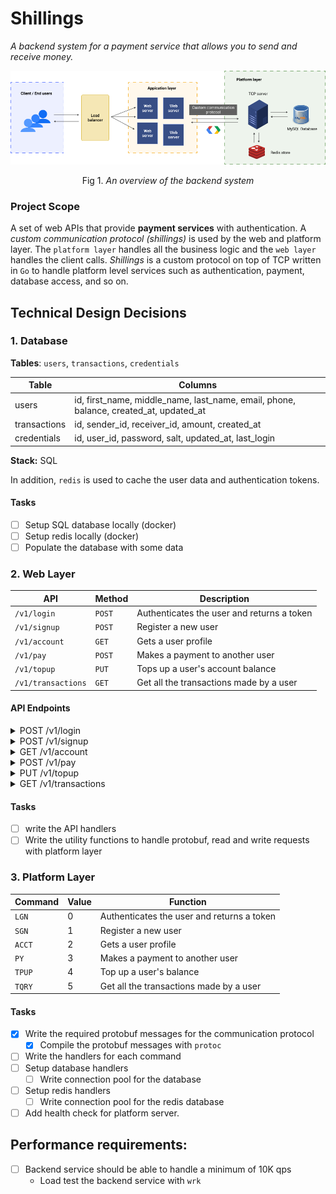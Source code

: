 # Shillings

_A backend system for a payment service that allows you to send and receive money._

<p align="center">
    <img src="assets/overview.png" />
    <p align="center">Fig 1. <i>An overview of the backend system</i></p>
</p>

### Project Scope

A set of web APIs that provide **payment services** with authentication. A _custom communication protocol (shillings)_ is used by the web and platform layer. The `platform layer` handles all the business logic and the `web layer` handles the client calls. _Shillings_ is a custom protocol on top of TCP written in `Go` to handle platform level services such as authentication, payment, database access, and so on.

## Technical Design Decisions

### 1. Database

**Tables**: `users`, `transactions`, `credentials`

| Table        | Columns                                                                               |
| ------------ | ------------------------------------------------------------------------------------- |
| users        | id, first_name, middle_name, last_name, email, phone, balance, created_at, updated_at |
| transactions | id, sender_id, receiver_id, amount, created_at                                        |
| credentials  | id, user_id, password, salt, updated_at, last_login                                   |

**Stack:** SQL

In addition, `redis` is used to cache the user data and authentication tokens.

#### **Tasks**

-   [ ] Setup SQL database locally (docker)
-   [ ] Setup redis locally (docker)
-   [ ] Populate the database with some data

### 2. Web Layer

| API                | Method | Description                                |
| ------------------ | ------ | ------------------------------------------ |
| `/v1/login`        | `POST` | Authenticates the user and returns a token |
| `/v1/signup`       | `POST` | Register a new user                        |
| `/v1/account`      | `GET`  | Gets a user profile                        |
| `/v1/pay`          | `POST` | Makes a payment to another user            |
| `/v1/topup`        | `PUT`  | Tops up a user's account balance           |
| `/v1/transactions` | `GET`  | Get all the transactions made by a user    |

#### **API Endpoints**

<details>
<summary>POST /v1/login</summary>

Request body:

```json
{
    "email": " <email>",
    "password": " <password>"
}
```

Response:

```json
{
    "auth": {
        "token": " <token>",
        "expiration_time": " <expiration_time>"
    },
    "status": {
        "code": " <code>",
        "message": " <message>"
    }
}
```

</details>

<details>
<summary>POST /v1/signup</summary>

Request body:

```json
{
    "user": {
        "first_name": " <first_name>",
        "middle_name": " <middle_name>",
        "last_name": " <last_name>",
        "email": " <email>",
        "phone": " <phone>"
    },
    "credentials": {
        "password": " <password>"
    }
}
```

Response:

```json
{
    "status": {
        "code": " <code>",
        "message": " <message>"
    }
}
```

</details>

<details>
<summary>GET /v1/account</summary>

Request body:

```json
{
    "user_id": " <user_id>",
    "auth": {
        "token": " <token>",
        "expiration_time": " <expiration_time>"
    }
}
```

Response:

```json
{
    "user": {
        "id": " <id>",
        "first_name": " <first_name>",
        "middle_name": " <middle_name>",
        "last_name": " <last_name>",
        "email": " <email>",
        "phone": " <phone>",
        "balance": " <balance>"
    },
    "status": {
        "code": " <code>",
        "message": " <message>"
    }
}
```

</details>

<details>
<summary>POST /v1/pay</summary>

Request body:

```json
{
    "receiver_email": " <receiver_id>",
    "amount": " <amount>",
    "auth": {
        "token": " <token>",
        "expiration_time": " <expiration_time>"
    }
}
```

Response:

```json
{
    "status": {
        "code": " <code>",
        "message": " <message>"
    }
}
```

</details>

<details>
<summary>PUT /v1/topup</summary>

Request body:

```json
{
    "user_id": " <user_id>",
    "amount": " <amount>",
    "auth": {
        "token": " <token>",
        "expiration_time": " <expiration_time>"
    }
}
```

Response:

```json
{
    "status": {
        "code": " <code>",
        "message": " <message>"
    }
}
```

</details>

<details>
<summary>GET /v1/transactions</summary>

Request body:

```json
{
    "user_id": " <user_id>",
    "auth": {
        "token": " <token>",
        "expiration_time": " <expiration_time>"
    }
}
```

Response:

```json
{
    "transactions": [
        {
            "id": " <id>",
            "sender_name": " <sender_name>",
            "receiver_name": " <receiver_name>",
            "amount": " <amount>",
            "created_at": " <created_at>"
        }
    ],
    "status": {
        "code": " <code>",
        "message": " <message>"
    }
}
```

</details>

#### **Tasks**

-   [ ] write the API handlers
-   [ ] Write the utility functions to handle protobuf, read and write requests with platform layer

### 3. Platform Layer

| Command | Value | Function                                   |
| ------- | ----- | ------------------------------------------ |
| `LGN`   | 0     | Authenticates the user and returns a token |
| `SGN`   | 1     | Register a new user                        |
| `ACCT`  | 2     | Gets a user profile                        |
| `PY`    | 3     | Makes a payment to another user            |
| `TPUP`  | 4     | Top up a user's balance                    |
| `TQRY`  | 5     | Get all the transactions made by a user    |

#### **Tasks**

-   [x] Write the required protobuf messages for the communication protocol
    -   [x] Compile the protobuf messages with `protoc`
-   [ ] Write the handlers for each command
-   [ ] Setup database handlers
    -   [ ] Write connection pool for the database
-   [ ] Setup redis handlers
    -   [ ] Write connection pool for the redis database
-   [ ] Add health check for platform server.

## Performance requirements:

-   [ ] Backend service should be able to handle a minimum of 10K qps
    -   Load test the backend service with `wrk`
